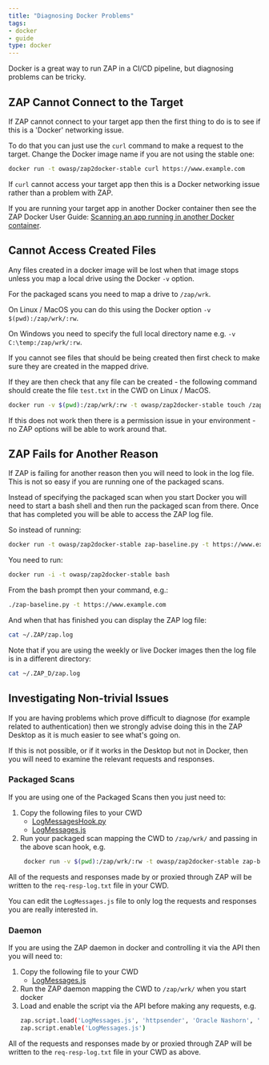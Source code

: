 ```yaml
---
title: "Diagnosing Docker Problems"
tags: 
- docker
- guide
type: docker
---
```


Docker is a great way to run ZAP in a CI/CD pipeline, but diagnosing problems can be tricky.

## ZAP Cannot Connect to the Target

If ZAP cannot connect to your target app then the first thing to do is to see if this is a 'Docker' networking issue.

To do that you can just use the `curl` command to make a request to the target. Change the Docker image name if you are not using the stable one:

```bash
docker run -t owasp/zap2docker-stable curl https://www.example.com
```

If `curl` cannot access your target app then this is a Docker networking issue rather than a problem with ZAP.

If you are running your target app in another Docker container then see the ZAP Docker User Guide: 
[Scanning an app running in another Docker container](../about/#scanning-an-app-running-in-another-docker-container). 

## Cannot Access Created Files

Any files created in a docker image will be lost when that image stops unless you map a local drive using the Docker `-v` option.

For the packaged scans you need to map a drive to `/zap/wrk`.

On Linux / MacOS you can do this using the Docker option `-v $(pwd):/zap/wrk/:rw`.

On Windows you need to specify the full local directory name e.g. `-v C:\temp:/zap/wrk/:rw`.

If you cannot see files that should be being created then first check to make sure they are created in the mapped drive.

If they are then check that any file can be created - the following command should create the file `test.txt` in the CWD on Linux / MacOS.

```bash
docker run -v $(pwd):/zap/wrk/:rw -t owasp/zap2docker-stable touch /zap/wrk/test.txt
```

If this does not work then there is a permission issue in your environment - no ZAP options will be able to work around that.


## ZAP Fails for Another Reason

If ZAP is failing for another reason then you will need to look in the log file.
This is not so easy if you are running one of the packaged scans.

Instead of specifying the packaged scan when you start Docker you will need to start a bash shell and then run the packaged scan from there.
Once that has completed you will be able to access the ZAP log file.

So instead of running:

```bash
docker run -t owasp/zap2docker-stable zap-baseline.py -t https://www.example.com
```

You need to run:

```bash
docker run -i -t owasp/zap2docker-stable bash 
```

From the bash prompt then your command, e.g.:

```bash
./zap-baseline.py -t https://www.example.com
```

And when that has finished you can display the ZAP log file:

```bash
cat ~/.ZAP/zap.log
```

Note that if you are using the weekly or live Docker images then the log file is in a different directory:

```bash
cat ~/.ZAP_D/zap.log
```

## Investigating Non-trivial Issues

If you are having problems which prove difficult to diagnose (for example related to authentication) then we strongly advise doing this in the ZAP Desktop as it is much easier to see what's going on.

If this is not possible, or if it works in the Desktop but not in Docker, then you will need to examine the relevant requests and responses.

### Packaged Scans

If you are using one of the Packaged Scans then you just need to:

1. Copy the following files to your CWD
    * [LogMessagesHook.py](https://github.com/zaproxy/community-scripts/blob/main/scan-hooks/LogMessagesHook.py)
    * [LogMessages.js](https://github.com/zaproxy/community-scripts/blob/main/httpsender/LogMessages.js)
2. Run your packaged scan mapping the CWD to `/zap/wrk/` and passing in the above scan hook, e.g.
   ```bash
    docker run -v $(pwd):/zap/wrk/:rw -t owasp/zap2docker-stable zap-baseline.py -t https://www.example.com --hook=LogMessagesHook.py
    ```
    
All of the requests and responses made by or proxied through ZAP will be written to the `req-resp-log.txt` file in your CWD.

You can edit the `LogMessages.js` file to only log the requests and responses you are really interested in.

### Daemon

If you are using the ZAP daemon in docker and controlling it via the API then you will need to:

1. Copy the following file to your CWD
   * [LogMessages.js](https://github.com/zaproxy/community-scripts/blob/main/httpsender/LogMessages.js)
2. Run the ZAP daemon mapping the CWD to `/zap/wrk/` when you start docker
3. Load and enable the script via the API before making any requests, e.g.
   ```bash
   zap.script.load('LogMessages.js', 'httpsender', 'Oracle Nashorn', '/zap/wrk/LogMessages.js')
   zap.script.enable('LogMessages.js')
   ```

All of the requests and responses made by or proxied through ZAP will be written to the `req-resp-log.txt` file in your CWD as above.

